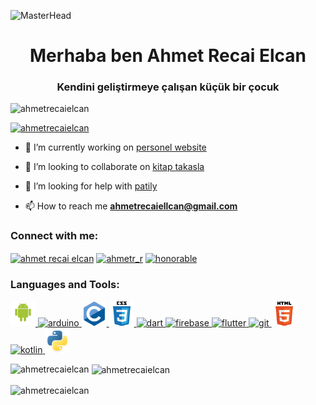 ![MasterHead](https://user-images.githubusercontent.com/97764491/250201867-5198672e-23fe-459a-9aa8-65f7a660c4b8.gif)
<h1 align="center">Merhaba ben Ahmet Recai Elcan</h1>
<h3 align="center">Kendini geliştirmeye çalışan küçük bir çocuk</h3>

<p align="left"> <img src="https://komarev.com/ghpvc/?username=ahmetrecaielcan&label=Profile%20views&color=0e75b6&style=flat" alt="ahmetrecaielcan" /> </p>

<p align="left"> <a href="https://github.com/ryo-ma/github-profile-trophy"><img src="https://github-profile-trophy.vercel.app/?username=ahmetrecaielcan" alt="ahmetrecaielcan" /></a> </p>

- 🔭 I’m currently working on [personel website](https://github.com/AhmetRecaiElcan/AhmetRecaiElcan.github.io)

- 👯 I’m looking to collaborate on [kitap takasla](https://github.com/AhmetRecaiElcan/Kitap-Takasla)

- 🤝 I’m looking for help with [patily](https://github.com/AhmetRecaiElcan/patily)

- 📫 How to reach me **ahmetrecaiellcan@gmail.com**

<h3 align="left">Connect with me:</h3>
<p align="left">
<a href="https://linkedin.com/in/ahmet recai elcan" target="blank"><img align="center" src="https://raw.githubusercontent.com/rahuldkjain/github-profile-readme-generator/master/src/images/icons/Social/linked-in-alt.svg" alt="ahmet recai elcan" height="30" width="40" /></a>
<a href="https://instagram.com/ahmetr_r" target="blank"><img align="center" src="https://raw.githubusercontent.com/rahuldkjain/github-profile-readme-generator/master/src/images/icons/Social/instagram.svg" alt="ahmetr_r" height="30" width="40" /></a>
<a href="https://www.youtube.com/c/honorable" target="blank"><img align="center" src="https://raw.githubusercontent.com/rahuldkjain/github-profile-readme-generator/master/src/images/icons/Social/youtube.svg" alt="honorable" height="30" width="40" /></a>
</p>

<h3 align="left">Languages and Tools:</h3>
<p align="left"> <a href="https://developer.android.com" target="_blank" rel="noreferrer"> <img src="https://raw.githubusercontent.com/devicons/devicon/master/icons/android/android-original-wordmark.svg" alt="android" width="40" height="40"/> </a> <a href="https://www.arduino.cc/" target="_blank" rel="noreferrer"> <img src="https://cdn.worldvectorlogo.com/logos/arduino-1.svg" alt="arduino" width="40" height="40"/> </a> <a href="https://www.cprogramming.com/" target="_blank" rel="noreferrer"> <img src="https://raw.githubusercontent.com/devicons/devicon/master/icons/c/c-original.svg" alt="c" width="40" height="40"/> </a> <a href="https://www.w3schools.com/css/" target="_blank" rel="noreferrer"> <img src="https://raw.githubusercontent.com/devicons/devicon/master/icons/css3/css3-original-wordmark.svg" alt="css3" width="40" height="40"/> </a> <a href="https://dart.dev" target="_blank" rel="noreferrer"> <img src="https://www.vectorlogo.zone/logos/dartlang/dartlang-icon.svg" alt="dart" width="40" height="40"/> </a> <a href="https://firebase.google.com/" target="_blank" rel="noreferrer"> <img src="https://www.vectorlogo.zone/logos/firebase/firebase-icon.svg" alt="firebase" width="40" height="40"/> </a> <a href="https://flutter.dev" target="_blank" rel="noreferrer"> <img src="https://www.vectorlogo.zone/logos/flutterio/flutterio-icon.svg" alt="flutter" width="40" height="40"/> </a> <a href="https://git-scm.com/" target="_blank" rel="noreferrer"> <img src="https://www.vectorlogo.zone/logos/git-scm/git-scm-icon.svg" alt="git" width="40" height="40"/> </a> <a href="https://www.w3.org/html/" target="_blank" rel="noreferrer"> <img src="https://raw.githubusercontent.com/devicons/devicon/master/icons/html5/html5-original-wordmark.svg" alt="html5" width="40" height="40"/> </a> <a href="https://kotlinlang.org" target="_blank" rel="noreferrer"> <img src="https://www.vectorlogo.zone/logos/kotlinlang/kotlinlang-icon.svg" alt="kotlin" width="40" height="40"/> </a> <a href="https://www.python.org" target="_blank" rel="noreferrer"> <img src="https://raw.githubusercontent.com/devicons/devicon/master/icons/python/python-original.svg" alt="python" width="40" height="40"/> </a> </p>

<p><img align="left" src="https://github-readme-stats.vercel.app/api/top-langs?username=ahmetrecaielcan&show_icons=true&locale=en&layout=compact" alt="ahmetrecaielcan" /></p>

<p>&nbsp;<img align="center" src="https://github-readme-stats.vercel.app/api?username=ahmetrecaielcan&show_icons=true&locale=en" alt="ahmetrecaielcan" /></p>

<p><img align="center" src="https://github-readme-streak-stats.herokuapp.com/?user=ahmetrecaielcan&" alt="ahmetrecaielcan" /></p>
